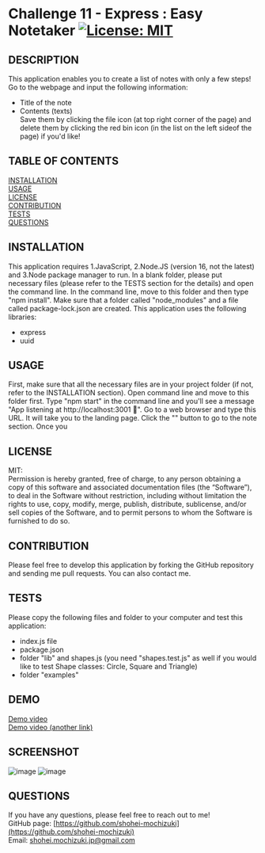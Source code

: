 # Challenge 11 - Express : Easy Notetaker [![License: MIT](https://img.shields.io/badge/License-MIT-yellow.svg)](https://opensource.org/licenses/MIT)

## DESCRIPTION 
This application enables you to create a list of notes with only a few steps! Go to the webpage and input the following information:
* Title of the note
* Contents (texts)<br>
Save them by clicking the file icon (at top right corner of the page) and delete them by clicking the red bin icon (in the list on the left sideof the page) if you'd like!

## TABLE OF CONTENTS
[INSTALLATION](#installation)<br>
[USAGE](#usage)<br>
[LICENSE](#license)<br>
[CONTRIBUTION](#contribution)<br>
[TESTS](#tests)<br>
[QUESTIONS](#questions)

## INSTALLATION 
This application requires 1.JavaScript, 2.Node.JS (version 16, not the latest) and 3.Node package manager to run. In a blank folder, please put necessary files (please refer to the TESTS section for the details) and open the command line. In the command line, move to this folder and then type "npm install". Make sure that a folder called "node_modules" and a file called package-lock.json are created. This application uses the following libraries:
* express
* uuid

## USAGE 
First, make sure that all the necessary files are in your project folder (if not, refer to the INSTALLATION section). Open command line and move to this folder first. Type "npm start" in the command line and you'll see a  message "App listening at http://localhost:3001 🚀". Go to a web browser and type this URL. It will take you to the landing page. Click the "" button to go to the note section. Once you

## LICENSE 
MIT:<br>
Permission is hereby granted, free of charge, to any person obtaining a copy of this
software and associated documentation files (the “Software”), to deal in the Software
without restriction, including without limitation the rights to use, copy, modify,
merge, publish, distribute, sublicense, and/or sell copies of the Software, and to 
permit persons to whom the Software is furnished to do so.

## CONTRIBUTION 
Please feel free to develop this application by forking the GitHub repository and sending me pull requests. You can also contact me.

## TESTS 
Please copy the following files and folder to your computer and test this application:
* index.js file
* package.json 
* folder "lib" and shapes.js (you need "shapes.test.js" as well if you would like to test Shape classes: Circle, Square and Triangle)
* folder "examples"

## DEMO
[Demo video](https://drive.google.com/file/d/1bFFJH4LCBmu0rfOSVKYlo7GwiIxnL6NE/view)<br>
[Demo video (another link)](https://watch.screencastify.com/v/1GZoejtSfryKScVO9wTv)

## SCREENSHOT
![image](https://user-images.githubusercontent.com/121307266/218576452-db4138b6-1b2f-4dd8-8fca-d94d61a344ab.png)
![image](https://user-images.githubusercontent.com/121307266/218576529-451d26a5-d4e4-4927-a660-dcb25908ab93.png)

## QUESTIONS 
If you have any questions, please feel free to reach out to me!<br>
GitHub page: [https://github.com/shohei-mochizuki](https://github.com/shohei-mochizuki)<br>
Email: [shohei.mochizuki.jp@gmail.com](mailto:shohei.mochizuki.jp@gmail.com)
